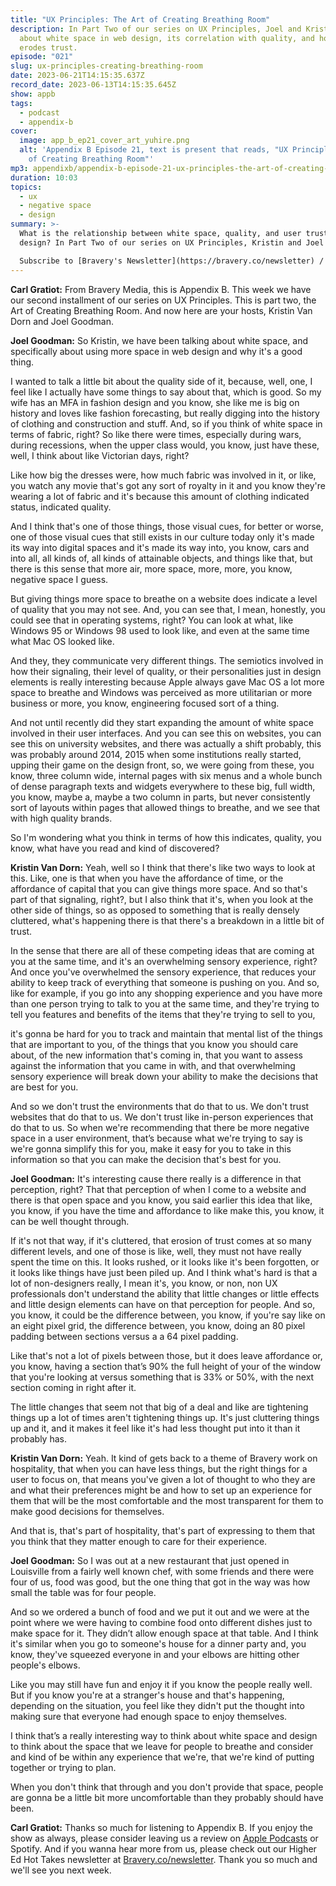 ```yaml
---
title: "UX Principles: The Art of Creating Breathing Room"
description: In Part Two of our series on UX Principles, Joel and Kristin chat
  about white space in web design, its correlation with quality, and how clutter
  erodes trust.
episode: "021"
slug: ux-principles-creating-breathing-room
date: 2023-06-21T14:15:35.637Z
record_date: 2023-06-13T14:15:35.645Z
show: appb
tags:
  - podcast
  - appendix-b
cover:
  image: app_b_ep21_cover_art_yuhire.png
  alt: 'Appendix B Episode 21, text is present that reads, "UX Principles: The Art
    of Creating Breathing Room"'
mp3: appendixb/appendix-b-episode-21-ux-principles-the-art-of-creating-breathing-room.mp3
duration: 10:03
topics:
  - ux
  - negative space
  - design
summary: >-
  What is the relationship between white space, quality, and user trust in web
  design? In Part Two of our series on UX Principles, Kristin and Joel chat about the relationship between all three.

  Subscribe to [Bravery's Newsletter](https://bravery.co/newsletter) / [Follow Kristin](https://www.linkedin.com/in/kristinvandorn/) / [Follow Joel](https://linkedin.com/in/joelgoodman) /  [Follow Bravery on LinkedIn](https://www.linkedin.com/company/bravery-media/)
---
```

**Carl Gratiot:**
From Bravery Media, this is Appendix B. This week we have our second installment of our series on UX Principles. This is part two, the Art of Creating Breathing Room. And now here are your hosts, Kristin Van Dorn and Joel Goodman. 

**Joel Goodman:**
So Kristin, we have been talking about white space, and specifically about using more space in web design and why it's a good thing. 

I wanted to talk a little bit about the quality side of it, because, well, one, I feel like I actually have some things to say about that, which is good. So my wife has an MFA in fashion design and you know, she like me is big on history and loves like fashion forecasting, but really digging into the history of clothing and construction and stuff. And, so if you think of white space in terms of fabric, right? So like there were times, especially during wars, during recessions, when the upper class would, you know, just have these, well, I think about like Victorian days, right?

Like how big the dresses were, how much fabric was involved in it, or like, you watch any movie that's got any sort of royalty in it and you know they're wearing a lot of fabric and it's because this amount of clothing indicated status, indicated quality. 

And I think that's one of those things, those visual cues, for better or worse, one of those visual cues that still exists in our culture today only it's made its way into digital spaces and it's made its way into, you know, cars and into all, all kinds of, all kinds of attainable objects, and things like that, but there is this sense that more air, more space, more, more, you know, negative space I guess.

But giving things more space to breathe on a website does indicate a level of quality that you may not see. And, you can see that, I mean, honestly, you could see that in operating systems, right? You can look at what, like Windows 95 or Windows 98 used to look like, and even at the same time what Mac OS looked like.

And they, they communicate very different things. The semiotics involved in how their signaling, their level of quality, or their personalities just in design elements is really interesting because Apple always gave Mac OS a lot more space to breathe and Windows was perceived as more utilitarian or more business or more, you know, engineering focused sort of a thing.

And not until recently did they start expanding the amount of white space involved in their user interfaces. And you can see this on websites, you can see this on university websites, and there was actually a shift probably, this was probably around 2014, 2015 when some institutions really started, upping their game on the design front, so, we were going from these, you know, three column wide, internal pages with six menus and a whole bunch of dense paragraph texts and widgets everywhere to these big, full width, you know, maybe a, maybe a two column in parts, but never consistently sort of layouts within pages that allowed things to breathe, and we see that with high quality brands. 

So I'm wondering what you think in terms of how this indicates, quality, you know, what have you read and kind of discovered?

**Kristin Van Dorn:**
Yeah, well so I think that there's like two ways to look at this. Like, one is that when you have the affordance of time, or the affordance of capital that you can give things more space. And so that's part of that signaling, right?, but I also think that it's, when you look at the other side of things, so as opposed to something that is really densely cluttered, what's happening there is that there's a breakdown in a little bit of trust.

In the sense that there are all of these competing ideas that are coming at you at the same time, and it's an overwhelming sensory experience, right? And once you've overwhelmed the sensory experience, that reduces your ability to keep track of everything that someone is pushing on you. And so, like for example, if you go into any shopping experience and you have more than one person trying to talk to you at the same time, and they're trying to tell you features and benefits of the items that they're trying to sell to you,

it's gonna be hard for you to track and maintain that mental list of the things that are important to you, of the things that you know you should care about, of the new information that's coming in, that you want to assess against the information that you came in with, and that overwhelming sensory experience will break down your ability to make the decisions that are best for you.

And so we don't trust the environments that do that to us. We don't trust websites that do that to us. We don't trust like in-person experiences that do that to us. So when we're recommending that there be more negative space in a user environment, that’s because what we're trying to say is we're gonna simplify this for you, make it easy for you to take in this information so that you can make the decision that's best for you. 

**Joel Goodman:**
It's interesting cause there really is a difference in that perception, right? That that perception of when I come to a website and there is that open space and you know, you said earlier this idea that like, you know, if you have the time and affordance to like make this, you know, it can be well thought through.

If it's not that way, if it's cluttered, that erosion of trust comes at so many different levels, and one of those is like, well, they must not have really spent the time on this. It looks rushed, or it looks like it's been forgotten, or it looks like things have just been piled up. And I think what's hard is that a lot of non-designers really, I mean it's, you know, or non, non UX professionals don't understand the ability that little changes or little effects and little design elements can have on that perception for people. And so, you know, it could be the difference between, you know, if you're say like on an eight pixel grid, the difference between, you know, doing an 80 pixel padding between sections versus a a 64 pixel padding.

Like that's not a lot of pixels between those, but it does leave affordance or, you know, having a section that’s 90% the full height of your of the window that you're looking at versus something that is 33% or 50%, with the next section coming in right after it.

The little changes that seem not that big of a deal and like are tightening things up a lot of times aren't tightening things up. It's just cluttering things up and it, and it makes it feel like it's had less thought put into it than it probably has.

**Kristin Van Dorn:**
Yeah. It kind of gets back to a theme of Bravery work on hospitality, that when you can have less things, but the right things for a user to focus on, that means you've given a lot of thought to who they are and what their preferences might be and how to set up an experience for them that will be the most comfortable and the most transparent for them to make good decisions for themselves. 

And that is, that's part of hospitality, that's part of expressing to them that you think that they matter enough to care for their experience. 

**Joel Goodman:**
So I was out at a new restaurant that just opened in Louisville from a fairly well known chef, with some friends and there were four of us, food was good, but the one thing that got in the way was how small the table was for four people.

And so we ordered a bunch of food and we put it out and we were at the point where we were having to combine food onto different dishes just to make space for it. They didn’t allow enough space at that table. And I think it's similar when you go to someone's house for a dinner party and, you know, they've squeezed everyone in and your elbows are hitting other people's elbows.

Like you may still have fun and enjoy it if you know the people really well. But if you know you're at a stranger's house and that's happening, depending on the situation, you feel like they didn't put the thought into making sure that everyone had enough space to enjoy themselves. 

I think that’s a really interesting way to think about white space and design to think about the space that we leave for people to breathe and consider and kind of be within any experience that we're, that we're kind of putting together or trying to plan.

When you don't think that through and you don't provide that space, people are gonna be a little bit more uncomfortable than they probably should have been.

**Carl Gratiot:**
Thanks so much for listening to Appendix B. If you enjoy the show as always, please consider leaving us a review on [Apple Podcasts](https://podcasts.apple.com/us/podcast/appendix-b/id1672064420) or Spotify. And if you wanna hear more from us, please check out our Higher Ed Hot Takes newsletter at [Bravery.co/newsletter](https://bravery.co/newsletter). Thank you so much and we'll see you next week.
